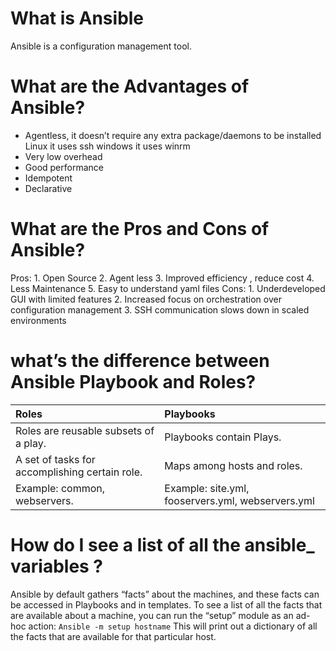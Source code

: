 # What is Ansible
Ansible is a configuration management tool.
# What are the Advantages of Ansible?
- Agentless, it doesn’t require any extra package/daemons to be installed
    Linux it uses ssh
    windows it uses winrm
- Very low overhead
- Good performance
- Idempotent
- Declarative

# What are the Pros and Cons of Ansible? 
Pros: 1. Open Source 2. Agent less 3. Improved efficiency , reduce cost 4. Less Maintenance 5. Easy to understand yaml files 
Cons: 1. Underdeveloped GUI with limited features 2. Increased focus on orchestration over configuration management 3. SSH communication slows down in scaled environments

# what’s the difference between Ansible Playbook and Roles?

Roles | Playbooks
:-- | :--
Roles are reusable subsets of a play. | Playbooks contain Plays. 
A set of tasks for accomplishing certain role. | Maps among hosts and roles.
Example: common, webservers. | Example: site.yml, fooservers.yml, webservers.yml

# How do I see a list of all the ansible_ variables ?
Ansible by default gathers “facts” about the machines, and these facts can be accessed in Playbooks and in templates. To see a list of all the facts that are available about a machine, you can run the “setup” module as an ad-hoc action: 
`Ansible -m setup hostname` 
This will print out a dictionary of all the facts that are available for that particular host.

